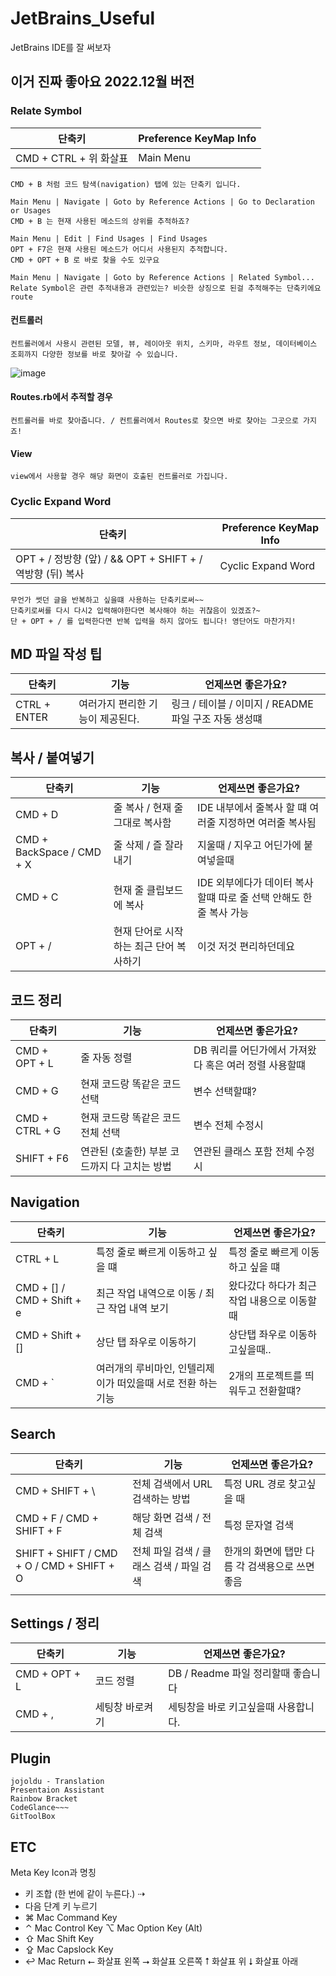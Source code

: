 # JetBrains_Useful

JetBrains IDE를 잘 써보자

## 이거 진짜 좋아요 2022.12월 버전

### Relate Symbol

| 단축키                | Preference KeyMap Info |
|--------------------|------------------------|
| CMD + CTRL + 위 화살표 | Main Menu              | Code | Code Completion | Cyclic Expand Word                      |

    CMD + B 처럼 코드 탐색(navigation) 탭에 있는 단축키 입니다.

    Main Menu | Navigate | Goto by Reference Actions | Go to Declaration or Usages
    CMD + B 는 현재 사용된 메소드의 상위를 추적하죠?
    
    Main Menu | Edit | Find Usages | Find Usages
    OPT + F7은 현재 사용된 메소드가 어디서 사용된지 추적합니다.
    CMD + OPT + B 로 바로 찾을 수도 있구요

    Main Menu | Navigate | Goto by Reference Actions | Related Symbol...
    Relate Symbol은 관련 추적내용과 관련있는? 비슷한 상징으로 된걸 추적해주는 단축키에요
    route

#### 컨트롤러

    컨트롤러에서 사용시 관련된 모델, 뷰, 레이아웃 위치, 스키마, 라우트 정보, 데이터베이스 조회까지 다양한 정보를 바로 찾아갈 수 있습니다.

![image](https://user-images.githubusercontent.com/22822369/209290146-1949f633-a733-45b6-85f0-865e52667469.png)

#### Routes.rb에서 추적할 경우

    컨트롤러를 바로 찾아줍니다. / 컨트롤러에서 Routes로 찾으면 바로 찾아는 그곳으로 가지죠!

#### View

    view에서 사용할 경우 해당 화면이 호출된 컨트롤러로 가집니다. 

### Cyclic Expand Word

| 단축키                                             | Preference KeyMap Info |
|-------------------------------------------------|------------------------|
| OPT + / 정방향 (앞) / && OPT + SHIFT + / 역방향 (뒤) 복사 | Cyclic Expand Word     |

    무언가 썻던 글을 반복하고 싶을떄 사용하는 단축키로써~~ 
    단축키로써를 다시 다시2 입력해야한다면 복사해야 하는 귀찮음이 있겠죠?~
    단 + OPT + / 를 입력한다면 반복 입력을 하지 않아도 됩니다! 영단어도 마찬가지! 

## MD 파일 작성 팁

| 단축키          | 기능                 | 언제쓰면 좋은가요?                           |
|--------------|--------------------|--------------------------------------|
| CTRL + ENTER | 여러가지 편리한 기능이 제공된다. | 링크 / 테이블 / 이미지 / README 파일 구조 자동 생성떄 |

## 복사 / 붙여넣기

| 단축키                       | 기능                     | 언제쓰면 좋은가요?                              |
|---------------------------|------------------------|-----------------------------------------|
| CMD + D                   | 줄 복사 / 현재 줄 그대로 복사함    | IDE 내부에서 줄복사 할 떄  여러줄 지정하면 여러줄 복사됨      |
| CMD + BackSpace / CMD + X | 줄 삭제 / 즐 잘라내기          | 지울때 / 지우고 어딘가에 붙여넣을때                    |
| CMD + C                   | 현재 줄 클립보드에 복사          | IDE 외부에다가 데이터 복사할떄 따로 줄 선택 안해도 한줄 복사 가능 |
| OPT + /                   | 현재 단어로 시작하는 최근 단어 복사하기 | 이것 저것 편리하던데요                            |

## 코드 정리

| 단축키            | 기능                         | 언제쓰면 좋은가요?                      |
|----------------|----------------------------|---------------------------------|
| CMD + OPT + L  | 줄 자동 정렬                    | DB 쿼리를 어딘가에서 가져왔다 혹은 여러 정렬 사용할떄 |
| CMD + G        | 현재 코드랑 똑같은 코드 선택           | 변수 선택할떄?                        |
| CMD + CTRL + G | 현재 코드랑 똑같은 코드 전체 선택        | 변수 전체 수정시                       |
| SHIFT + F6     | 연관된 (호출한) 부분 코드까지 다 고치는 방법 | 연관된 클래스 포함 전체 수정시               |

## Navigation

| 단축키                        | 기능                                 | 언제쓰면 좋은가요?               |
|----------------------------|------------------------------------|--------------------------|
| CTRL + L                   | 특정 줄로 빠르게 이동하고 싶을 떄                | 특정 줄로 빠르게 이동하고 싶을 떄      |
| CMD + [] / CMD + Shift + e | 최근 작업 내역으로 이동 / 최근 작업 내역 보기        | 왔다갔다 하다가 최근 작업 내용으로 이동할때 |
| CMD + Shift + []           | 상단 탭 좌우로 이동하기                      | 상단탭 좌우로 이동하고싶을때..        |
| CMD + `                    | 여러개의 루비마인, 인텔리제이가 떠있을때 서로 전환 하는 기능 | 2개의 프로젝트를 띄워두고 전환할떄?     |

## Search

| 단축키                                       | 기능                        | 언제쓰면 좋은가요?                  |
|-------------------------------------------|---------------------------|-----------------------------|
| CMD + SHIFT + \                           | 전체 검색에서 URL 검색하는 방법       | 특정 URL 경로 찾고싶을 때            |
| CMD + F  / CMD + SHIFT + F                | 해당 화면 검색 / 전체 검색          | 특정 문자열 검색                   |
| SHIFT + SHIFT / CMD + O / CMD + SHIFT + O | 전체 파일 검색 / 클래스 검색 / 파일 검색 | 한개의 화면에 탭만 다름 각 검색용으로 쓰면 좋음 |
|                                           |                           |

## Settings / 정리

| 단축키           | 기능       | 언제쓰면 좋은가요?               |
|---------------|----------|--------------------------|
| CMD + OPT + L | 코드 정렬    | DB / Readme 파일 정리할때 좋습니다 |
| CMD + ,       | 세팅창 바로켜기 | 세팅창을 바로 키고싶을때 사용합니다.     |

## Plugin

    jojoldu - Translation
    Presentaion Assistant
    Rainbow Bracket
    CodeGlance~~~
    GitToolBox

## ETC

Meta Key Icon과 명칭

+ 키 조합 (한 번에 같이 누른다.)    ⇢
+ 다음 단계 키 누르기
+ ⌘ Mac Command Key
+ ⌃ Mac Control Key
  ⌥ Mac Option Key (Alt)
+ ⇧ Mac Shift Key
+ ⇪ Mac Capslock Key
+ ↩ Mac Return
  ⭠ 화살표 왼쪽 ⭢ 화살표 오른쪽 ⭡ 화살표 위 ⭣ 화살표 아래